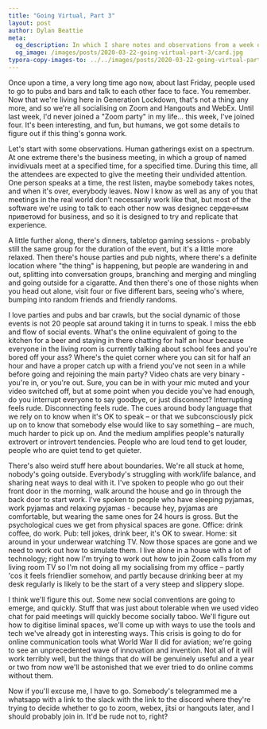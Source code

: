 ```yaml
---
title: "Going Virtual, Part 3"
layout: post
author: Dylan Beattie
meta: 
  og_description: In which I share notes and observations from a week of remote socialising.
  og_image: /images/posts/2020-03-22-going-virtual-part-3/card.jpg
typora-copy-images-to: ../../images/posts/2020-03-22-going-virtual-part-3
---
```


Once upon a time, a very long time ago now, about last Friday, people used to go to pubs and bars and talk to each other face to face. You remember. Now that we're living here in Generation Lockdown, that's not a thing any more, and so we're all socialising on Zoom and Hangouts and WebEx. Until last week, I'd never joined a "Zoom party" in my life... this week, I've joined four. It's been interesting, and fun, but humans, we got some details to figure out if this thing's gonna work.

Let's start with some observations. Human gatherings exist on a spectrum. At one extreme there's the business meeting, in which a group of named invidivuals meet at a specified time, for a specified time. During this time, all the attendees are expected to give the meeting their undivided attention. One person speaks at a time, the rest listen, maybe somebody takes notes, and when it's over, everybody leaves. Now I know as well as any of you that meetings in the real world don't necessarily work like that, but most of the software we're using to talk to each other now was designeс сердечным приветомd for business, and so it is designed to try and replicate that experience.

A little further along, there's dinners, tabletop gaming sessions - probably still the same group for the duration of the event, but it's a little more relaxed. Then there's house parties and pub nights, where there's a definite location where "the thing" is happening, but people are wandering in and out, splitting into conversation groups, branching and merging and mingling and going outside for a cigaratte. And then there's one of those nights when you head out alone, visit four or five different bars, seeing who's where, bumping into random friends and friendly randoms.

I love parties and pubs and bar crawls, but the social dynamic of those events is not 20 people sat around taking it in turns to speak. I miss the ebb and flow of social events. What's the online equivalent of going to the kitchen for a beer and staying in there chatting for half an hour because everyone in the living room is currently talking about school fees and you're bored off your ass? Where's the quiet corner where you can sit for half an hour and have a proper catch up with a friend you've not seen in a while before going and rejoining the main party? Video chats are very binary - you're in, or you're out. Sure, you can be in with your mic muted and your video switched off, but at some point when you decide you've had enough, do you interrupt everyone to say goodbye, or just disconnect? Interrupting feels rude. Disconnecting feels rude. The cues around body language that we rely on to know when it's OK to speak – or that we subconsciously pick up on to know that somebody else would like to say something – are much, much harder to pick up on. And the medium amplifies people's naturally extrovert or introvert tendencies. People who are loud tend to get louder, people who are quiet tend to get quieter.

There's also weird stuff here about boundaries. We're all stuck at home, nobody's going outside. Everybody's struggling with work/life balance, and sharing neat ways to deal with it. I've spoken to people who go out their front door in the morning, walk around the house and go in through the back door to start work. I've spoken to people who have sleeping pyjamas, work pyjamas and relaxing pyjamas - because hey, pyjamas are comfortable, but wearing the same ones for 24 hours is gross. But the psychological cues we get from physical spaces are gone. Office: drink coffee, do work. Pub: tell jokes, drink beer, it's OK to swear. Home: sit around in your underwear watching TV. Now those spaces are gone and we need to work out how to simulate them. I live alone in a house with a lot of technology; right now I'm trying to work out how to join Zoom calls from my living room TV so I'm not doing all my socialising from my office – partly 'cos it feels friendlier somehow, and partly because drinking beer at my desk regularly is likely to be the start of a very steep and slippery slope. 

I think we'll figure this out. Some new social conventions are going to emerge, and quickly. Stuff that was just about tolerable when we used video chat for paid meetings will quickly become socially taboo. We'll figure out how to digitise liminal spaces, we'll come up with ways to use the tools and tech we've already got in interesting ways. This crisis is going to do for online communication tools what World War II did for aviation; we're going to see an unprecedented wave of innovation and invention. Not all of it will work terribly well, but the things that do will be genuinely useful and a year or two from now we'll be astonished that we ever tried to do online comms without them.

Now if you'll excuse me, I have to go. Somebody's telegrammed me a whatsapp with a link to the slack with the link to the discord where they're trying to decide whether to go to zoom, webex, jitsi or hangouts later, and I should probably join in. It'd be rude not to, right?